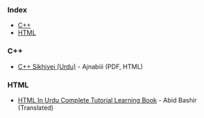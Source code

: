 ### Index

* [C++](#cplusplus)
* [HTML](#html)


### <a id="cplusplus"></a>C++
 
* [C++ Sikhiyei (Urdu)](https://archive.org/details/CSikhiyeiUrduByAjnabiii) - Ajnabiii (PDF, HTML)&rlm;


### HTML

* [HTML In Urdu Complete Tutorial Learning Book](https://www.eislamicbook.com/html-in-urdu-complete-tutorial-learning-book/) - Abid Bashir (Translated)&rlm;
